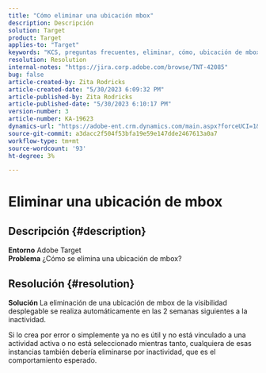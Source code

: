 ```yaml
---
title: "Cómo eliminar una ubicación mbox"
description: Descripción
solution: Target
product: Target
applies-to: "Target"
keywords: "KCS, preguntas frecuentes, eliminar, cómo, ubicación de mbox, Adobe Target"
resolution: Resolution
internal-notes: "https://jira.corp.adobe.com/browse/TNT-42085"
bug: false
article-created-by: Zita Rodricks
article-created-date: "5/30/2023 6:09:32 PM"
article-published-by: Zita Rodricks
article-published-date: "5/30/2023 6:10:17 PM"
version-number: 3
article-number: KA-19623
dynamics-url: "https://adobe-ent.crm.dynamics.com/main.aspx?forceUCI=1&pagetype=entityrecord&etn=knowledgearticle&id=d9045f1c-15ff-ed11-8f6e-6045bd006b25"
source-git-commit: a3dacc2f504f53bfa19e59e147dde2467613a0a7
workflow-type: tm+mt
source-wordcount: '93'
ht-degree: 3%

---
```


# Eliminar una ubicación de mbox

## Descripción {#description}

<b>Entorno</b>
Adobe Target<br><b>Problema</b>
¿Cómo se elimina una ubicación de mbox?

## Resolución {#resolution}


<b>Solución</b>
La eliminación de una ubicación de mbox de la visibilidad desplegable se realiza automáticamente en las 2 semanas siguientes a la inactividad.

Si lo crea por error o simplemente ya no es útil y no está vinculado a una actividad activa o no está seleccionado mientras tanto, cualquiera de esas instancias también debería eliminarse por inactividad, que es el comportamiento esperado.
